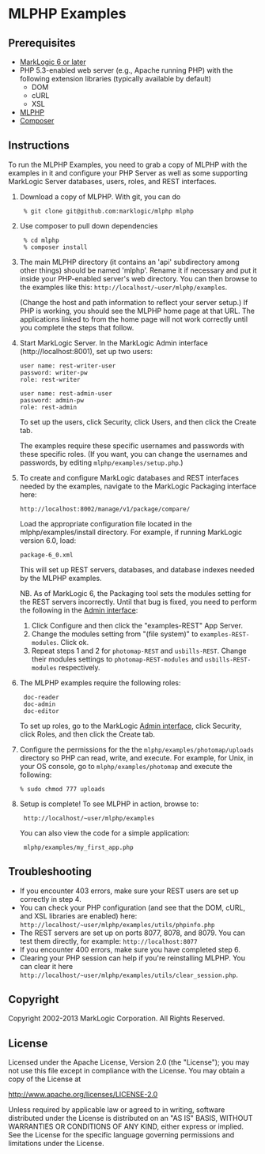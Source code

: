 
# MLPHP Examples

## Prerequisites

* [MarkLogic 6 or later](http://developer.marklogic.com/products)
* PHP 5.3-enabled web server (e.g., Apache running PHP) with the following extension libraries (typically available by default)
	* DOM
	* cURL 
	* XSL 
* [MLPHP](https://github.com/marklogic/mlphp)
* [Composer](http://getcomposer.org)
  

## Instructions

To run the MLPHP Examples, you need to grab a copy of MLPHP with the examples in it and configure your PHP Server as well as some supporting MarkLogic Server databases, users, roles, and REST interfaces.

1. Download a copy of MLPHP.  With git, you can do

	    % git clone git@github.com:marklogic/mlphp mlphp
	 
2. Use composer to pull down dependencies

        % cd mlphp
        % composer install
      
3. The main MLPHP directory (it contains an 'api' subdirectory among other things) should be named 'mlphp'. Rename it if necessary and put it inside your PHP-enabled server's web directory. You can then browse to the examples like this: `http://localhost/~user/mlphp/examples`. 
        
   (Change the host and path information to reflect your server setup.) If PHP is working, you should see the MLPHP home page at that URL. The applications linked to from the home page will not work correctly until you complete the steps that follow.

4. Start MarkLogic Server. In the MarkLogic Admin interface
   (http://localhost:8001), set up two users:

       user name: rest-writer-user
       password: writer-pw
       role: rest-writer

       user name: rest-admin-user
       password: admin-pw
       role: rest-admin

   To set up the users, click Security, click Users, and then click the Create tab.

   The examples require these specific usernames and passwords with these specific roles. (If you want, you can change the usernames and passwords, by editing `mlphp/examples/setup.php`.)

5. To create and configure MarkLogic databases and REST interfaces needed by the examples, navigate to the MarkLogic Packaging interface here:

   `http://localhost:8002/manage/v1/package/compare/`

   Load the appropriate configuration file located in the mlphp/examples/install directory. For example, if running MarkLogic version 6.0, load:

   `package-6_0.xml`

   This will set up REST servers, databases, and database indexes needed by the MLPHP examples. 

   NB.  As of MarkLogic 6, the Packaging tool sets the modules setting for the REST servers incorrectly. Until that bug is fixed, you need to perform the following in the [Admin interface](http://localhost:8001):

   1. Click Configure and then click the "examples-REST" App Server.
   2. Change the modules setting from "(file system)" to
      `examples-REST-modules`. Click ok.
   3. Repeat steps 1 and 2 for `photomap-REST` and `usbills-REST`. Change
      their modules settings to `photomap-REST-modules` and
      `usbills-REST-modules` respectively.

6. The MLPHP examples require the following roles:

        doc-reader
        doc-admin
        doc-editor

   To set up roles, go to the MarkLogic [Admin interface](http://localhost:8001/), click Security, click Roles, and then click the Create tab.

7. Configure the permissions for the the `mlphp/examples/photomap/uploads` directory so PHP can read, write, and execute. For example, for Unix, in your OS console, go to `mlphp/examples/photomap` and execute the following:

       % sudo chmod 777 uploads

8. Setup is complete! To see MLPHP in action, browse to:

        http://localhost/~user/mlphp/examples

   You can also view the code for a simple application:

        mlphp/examples/my_first_app.php

## Troubleshooting

* If you encounter 403 errors, make sure your REST users are set up correctly in step 4.
* You can check your PHP configuration (and see that the DOM, cURL, and XSL libraries are enabled) here: `http://localhost/~user/mlphp/examples/utils/phpinfo.php`
* The REST servers are set up on ports 8077, 8078, and 8079. You can test them directly, for example: `http://localhost:8077`
* If you encounter 400 errors, make sure you have completed step 6.
* Clearing your PHP session can help if you're reinstalling MLPHP. You can clear it here `http://localhost/~user/mlphp/examples/utils/clear_session.php`.
  
## Copyright
Copyright 2002-2013 MarkLogic Corporation.  All Rights Reserved.

## License
Licensed under the Apache License, Version 2.0 (the "License");
you may not use this file except in compliance with the License.
You may obtain a copy of the License at

http://www.apache.org/licenses/LICENSE-2.0

Unless required by applicable law or agreed to in writing, software
distributed under the License is distributed on an "AS IS" BASIS,
WITHOUT WARRANTIES OR CONDITIONS OF ANY KIND, either express or implied.
See the License for the specific language governing permissions and
limitations under the License.